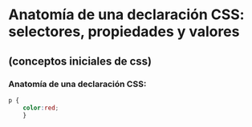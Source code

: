 # Anatomía de una declaración CSS: selectores, propiedades y valores 
## (conceptos iniciales de css)

### Anatomía de una declaración CSS:
```css 
p {
	color:red;
	} 
```
